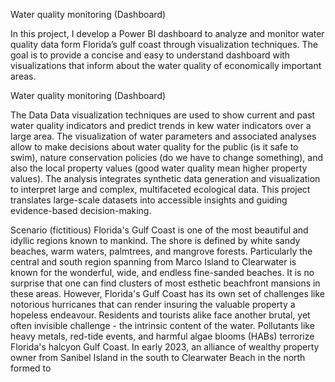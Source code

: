 Water quality monitoring (Dashboard)

In this project, I develop a Power BI dashboard to analyze and monitor water quality data form Florida’s gulf coast through visualization techniques. The goal is to provide a concise and easy to understand dashboard with visualizations that inform about the water quality of economically important areas.



Water quality monitoring (Dashboard)

The Data 
Data visualization techniques are used to show current and past water quality indicators and predict trends in kew water indicators over a large area. The visualization of water parameters and associated analyses allow to make decisions about water quality for the public (is it safe to swim), nature conservation policies (do we have to change something), and also the local property values (good water quality mean higher property values). The analysis integrates synthetic data generation and visualization to interpret large and complex, multifaceted ecological data. This project translates large-scale datasets into accessible insights and guiding evidence-based decision-making.



Scenario (fictitious)
Florida's Gulf Coast is one of the most beautiful and idyllic regions known to mankind. The shore is defined by white sandy beaches, warm waters, palmtrees, and mangrove forests. Particularly the central and south region spanning from Marco Island to Clearwater is known for the wonderful, wide, and endless fine-sanded beaches. It is no surprise that one can find clusters of most esthetic beachfront mansions in these areas. However, Florida's Gulf Coast has its own set of challenges like notorious hurricanes that can render insuring the valuable property a hopeless endeavour. Residents and tourists alike face another brutal, yet often invisible challenge - the intrinsic content of the water. Pollutants like heavy metals, red-tide events, and harmful algae blooms (HABs) terrorize Florida's halcyon Gulf Coast.
In early 2023, an alliance of wealthy property owner from Sanibel Island in the south to Clearwater Beach in the north formed to 
